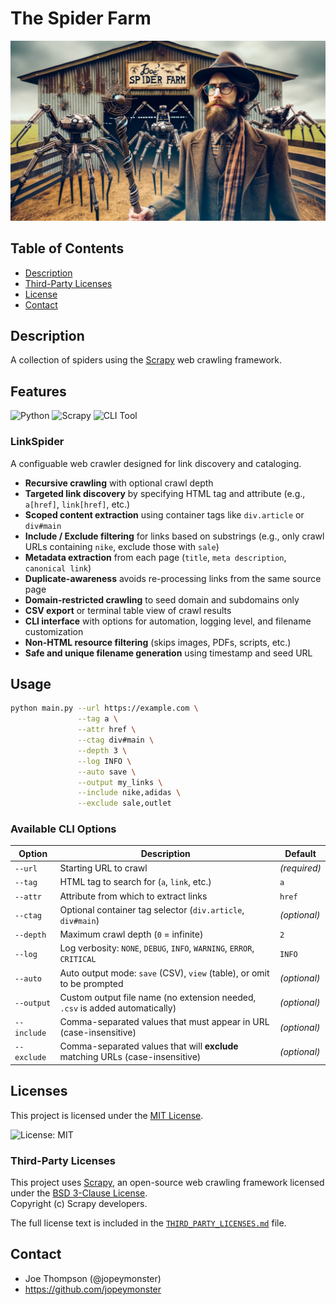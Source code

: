 # The Spider Farm

![alt text](/spider_farm1.jpg "A rancher tends to his webcrawlers.")

## Table of Contents

- [Description](#description)
- [Third-Party Licenses](#third-party-licenses)
- [License](#license)
- [Contact](#contact)

## Description

A collection of spiders using the [Scrapy](https://scrapy.org) web crawling framework.

## Features

![Python](https://img.shields.io/badge/Python-3.11%2B-blue.svg)
![Scrapy](https://img.shields.io/badge/Built%20With-Scrapy-brightgreen.svg)
![CLI Tool](https://img.shields.io/badge/CLI-Enabled-orange.svg)

### LinkSpider

A configuable web crawler designed for link discovery and cataloging.

* **Recursive crawling** with optional crawl depth
* **Targeted link discovery** by specifying HTML tag and attribute (e.g., `a[href]`, `link[href]`, etc.)
* **Scoped content extraction** using container tags like `div.article` or `div#main`
* **Include / Exclude filtering** for links based on substrings (e.g., only crawl URLs containing `nike`, exclude those with `sale`)
* **Metadata extraction** from each page (`title`, `meta description`, `canonical link`)
* **Duplicate-awareness** avoids re-processing links from the same source page
* **Domain-restricted crawling** to seed domain and subdomains only
* **CSV export** or terminal table view of crawl results
* **CLI interface** with options for automation, logging level, and filename customization
* **Non-HTML resource filtering** (skips images, PDFs, scripts, etc.)
* **Safe and unique filename generation** using timestamp and seed URL

## Usage

```bash
python main.py --url https://example.com \
               --tag a \
               --attr href \
               --ctag div#main \
               --depth 3 \
               --log INFO \
               --auto save \
               --output my_links \
               --include nike,adidas \
               --exclude sale,outlet
```

### Available CLI Options

| Option      | Description                                                                   | Default      |
| ----------- | ----------------------------------------------------------------------------- | ------------ |
| `--url`     | Starting URL to crawl                                                         | *(required)* |
| `--tag`     | HTML tag to search for (`a`, `link`, etc.)                                    | `a`          |
| `--attr`    | Attribute from which to extract links                                         | `href`       |
| `--ctag`    | Optional container tag selector (`div.article`, `div#main`)                   | *(optional)* |
| `--depth`   | Maximum crawl depth (`0` = infinite)                                          | `2`          |
| `--log`     | Log verbosity: `NONE`, `DEBUG`, `INFO`, `WARNING`, `ERROR`, `CRITICAL`        | `INFO`       |
| `--auto`    | Auto output mode: `save` (CSV), `view` (table), or omit to be prompted        | *(optional)* |
| `--output`  | Custom output file name (no extension needed, `.csv` is added automatically)  | *(optional)* |
| `--include` | Comma-separated values that must appear in URL (case-insensitive)             | *(optional)* |
| `--exclude` | Comma-separated values that will **exclude** matching URLs (case-insensitive) | *(optional)* |


## Licenses

This project is licensed under the [MIT License](LICENSE).

![License: MIT](https://img.shields.io/badge/License-MIT-yellow.svg)

### Third-Party Licenses

This project uses [Scrapy](https://scrapy.org), an open-source web crawling framework licensed under the [BSD 3-Clause License](https://github.com/scrapy/scrapy/blob/master/LICENSE).  
Copyright (c) Scrapy developers.

The full license text is included in the [`THIRD_PARTY_LICENSES.md`](THIRD_PARTY_LICENSES.md) file.

## Contact

- Joe Thompson (@jopeymonster)  
- https://github.com/jopeymonster
